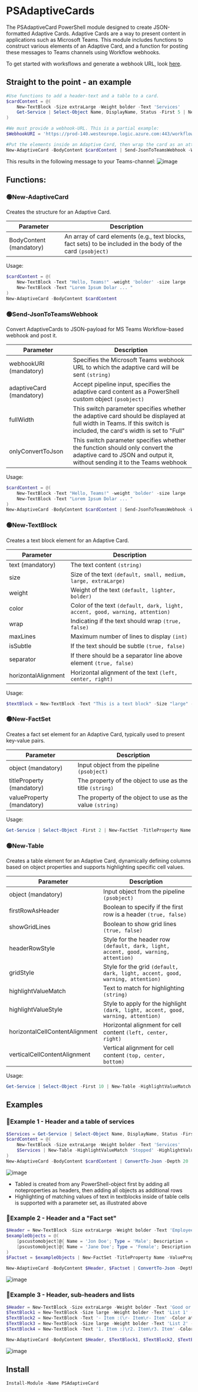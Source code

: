# PSAdaptiveCards
The PSAdaptiveCard PowerShell module designed to create JSON-formatted Adaptive Cards. Adaptive Cards are a way to present content in applications such as Microsoft Teams. This module includes functions to construct various elements of an Adaptive Card, and a function for posting these messages to Teams channels using Workflow webhooks.

To get started with worksflows and generate a webhook URL, look [here](https://support.microsoft.com/en-us/office/post-a-workflow-when-a-webhook-request-is-received-in-microsoft-teams-8ae491c7-0394-4861-ba59-055e33f75498#:~:text=An%20Incoming%20webhook%20lets%20external,a%20webhook%20request%20is%20received.&text=next%20to%20the%20channel%20or,for%2C%20and%20then%20select%20Workflows.).


## Straight to the point - an example
```PowerShell
#Use functions to add a header-text and a table to a card.
$cardContent = @(
    New-TextBlock -Size extraLarge -Weight bolder -Text 'Services'
    Get-Service | Select-Object Name, DisplayName, Status -First 5 | New-Table -HighlightValueMatch 'Stopped' -HighlightValueStyle 'attention' -headerRowStyle 'accent' -gridStyle 'accent'
)

#We must provide a webhook-URL. This is a partial example:
$WebhookURI = 'https://prod-140.westeurope.logic.azure.com:443/workflows/[REDACTED]/triggers/manual...'

#Put the elements inside an Adaptive Card, then wrap the card as an attachment to a message, convert it to JSON, and POST it to webhook URL:
New-AdaptiveCard -BodyContent $cardContent | Send-JsonToTeamsWebhook -WebhookURI $WebhookURI -fullWidth
```
This results in the following message to your Teams-channel:
![image](https://github.com/user-attachments/assets/8ceb598e-2621-4523-bb1c-f674de02a2dc)


## Functions:

### 🟢New-AdaptiveCard
Creates the structure for an Adaptive Card.

Parameter | Description
--- | ---
BodyContent (mandatory) | An array of card elements (e.g., text blocks, fact sets) to be included in the body of the card `(psobject)`

Usage:
```PowerShell
$cardContent = @(
    New-TextBlock -Text "Hello, Teams!" -weight 'bolder' -size large
    New-TextBlock -Text "Lorem Ipsum Dolar ... "
)
New-AdaptiveCard -BodyContent $cardContent
```

### 🟢Send-JsonToTeamsWebhook
Convert AdaptiveCards to JSON-payload for MS Teams Workflow-based webhook and post it.

Parameter | Description
--- | ---
webhookURI (mandatory) | Specifies the Microsoft Teams webhook URL to which the adaptive card will be sent `(string)`
adaptiveCard (mandatory) | Accept pipeline input, specifies the adaptive card content as a PowerShell custom object `(psobject)`
fullWidth | This switch parameter specifies whether the adaptive card should be displayed at full width in Teams. If this switch is included, the card's width is set to "Full"
onlyConvertToJson | This switch parameter specifies whether the function should only convert the adaptive card to JSON and output it, without sending it to the Teams webhook

Usage:
```PowerShell
$cardContent = @(
    New-TextBlock -Text "Hello, Teams!" -weight 'bolder' -size large
    New-TextBlock -Text "Lorem Ipsum Dolar ... "
)
New-AdaptiveCard -BodyContent $cardContent | Send-JsonToTeamsWebhook -WebhookURI $WebhookURI -fullWidth
```

### 🟢New-TextBlock
Creates a text block element for an Adaptive Card.

Parameter | Description
--- | ---
text (mandatory) | The text content `(string)`
size | Size of the text `(default, small, medium, large, extraLarge)`
weight | Weight of the text `(default, lighter, bolder)`
color | Color of the text `(default, dark, light, accent, good, warning, attention)`
wrap | Indicating if the text should wrap `(true, false)`
maxLines | Maximum number of lines to display `(int)`
isSubtle | If the text should be subtle `(true, false)`
separator | If there should be a separator line above element `(true, false)`
horizontalAlignment | Horizontal alignment of the text `(left, center, right)`

Usage:
```PowerShell
$textBlock = New-TextBlock -Text "This is a text block" -Size "large" -Weight "bolder"
```

### 🟢New-FactSet
Creates a fact set element for an Adaptive Card, typically used to present key-value pairs.

Parameter | Description
--- | ---
object (mandatory) | Input object from the pipeline `(psobject)`
titleProperty (mandatory) | The property of the object to use as the title `(string)`
valueProperty (mandatory) | The property of the object to use as the value `(string)`

Usage:
```PowerShell
Get-Service | Select-Object -First 2 | New-FactSet -TitleProperty Name -ValueProperty Status
```

### 🟢New-Table
Creates a table element for an Adaptive Card, dynamically defining columns based on object properties and supports highlighting specific cell values.

Parameter | Description
--- | ---
object (mandatory) | Input object from the pipeline `(psobject)`
firstRowAsHeader | Boolean to specify if the first row is a header `(true, false)`
showGridLines | Boolean to show grid lines `(true, false)`
headerRowStyle | Style for the header row `(default, dark, light, accent, good, warning, attention)`
gridStyle | Style for the grid `(default, dark, light, accent, good, warning, attention)`
highlightValueMatch | Text to match for highlighting `(string)`
highlightValueStyle | Style to apply for the highlight `(dark, light, accent, good, warning, attention)`
horizontalCellContentAlignment | Horizontal alignment for cell content `(left, center, right)`
verticalCellContentAlignment | Vertical alignment for cell content `(top, center, bottom)`

Usage:
```PowerShell
Get-Service | Select-Object -First 10 | New-Table -HighlightValueMatch "Stopped" -HighlightValueStyle "attention"
```

## Examples

### 🔵Example 1 - Header and a table of services
```PowerShell
$Services = Get-Service | Select-Object Name, DisplayName, Status -First 5
$cardContent = @(
    New-TextBlock -Size extraLarge -Weight bolder -Text 'Services'
    $Services | New-Table -HighlightValueMatch 'Stopped' -HighlightValueStyle 'attention' -headerRowStyle 'accent' -gridStyle 'accent'
)
New-AdaptiveCard -BodyContent $cardContent | ConvertTo-Json -Depth 20
```
![image](https://github.com/user-attachments/assets/974bc543-54f9-4cee-b840-4f0ff5265e3f)

* Tabled is created from any PowerShell-object first by adding all noteproperties as headers, then adding all objects as additional rows
* Highlighting of matching values of text in textblocks inside of table cells is supported with a parameter set, as illustrated above

### 🔵Example 2 - Header and a "Fact set"
```PowerShell
$Header = New-TextBlock -Size extraLarge -Weight bolder -Text 'Employees'
$exampleObjects = @(
    [pscustomobject]@{ Name = 'Jon Doe'; Type = 'Male'; Description = 'Works at Contoso' },
    [pscustomobject]@{ Name = 'Jane Doe'; Type = 'Female'; Description = 'Works at Fabrikam' }
)
$Factset = $exampleObjects | New-FactSet -TitleProperty Name -ValueProperty Description

New-AdaptiveCard -BodyContent $Header, $Factset | ConvertTo-Json -Depth 20
```
![image](https://github.com/user-attachments/assets/3597efea-246f-4bd4-820b-5dd1c10d34b3)


### 🔵Example 3 - Header, sub-headers and lists
```PowerShell
$Header = New-TextBlock -Size extraLarge -Weight bolder -Text 'Good or bad'
$TextBlock1 = New-TextBlock -Size large -Weight bolder -Text 'List 1' -Color attention -separator $true
$TextBlock2 = New-TextBlock -Text '- Item :(\r- Item\r- Item' -Color attention
$TextBlock3 = New-TextBlock -Size large -Weight bolder -Text 'List 2' -Color good -separator $true
$TextBlock4 = New-TextBlock -Text '1. Item :)\r2. Item\r3. Item' -Color good 

New-AdaptiveCard -BodyContent $Header, $TextBlock1, $TextBlock2, $TextBlock3, $TextBlock4 | ConvertTo-Json -Depth 20
```
![image](https://github.com/user-attachments/assets/7dd8cf6c-d1f0-4113-bfa6-a6d35d7e48fd)


## Install
`Install-Module -Name PSAdaptiveCard`
